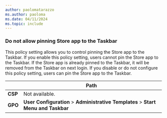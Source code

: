 ```yaml
---
author: paolomatarazzo
ms.author: paoloma
ms.date: 04/11/2024
ms.topic: include
---
```


### Do not allow pinning Store app to the Taskbar

This policy setting allows you to control pinning the Store app to the Taskbar. If you enable this policy setting, users cannot pin the Store app to the Taskbar. If the Store app is already pinned to the Taskbar, it will be removed from the Taskbar on next login. If you disable or do not configure this policy setting, users can pin the Store app to the Taskbar.

|  | Path |
|--|--|
| **CSP** | Not available. |
| **GPO** | **User Configuration** > **Administrative Templates** > **Start Menu and Taskbar** |
